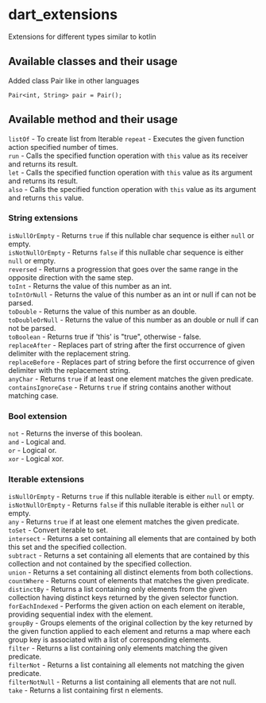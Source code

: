 # dart_extensions

Extensions for different types similar to kotlin

## Available classes and their usage

Added class Pair like in other languages
```
Pair<int, String> pair = Pair();
```

## Available method and their usage

`listOf` - To create list from Iterable
`repeat` - Executes the given function action specified number of times.  
`run` - Calls the specified function operation with `this` value as its receiver and returns its result.  
`let` - Calls the specified function operation with `this` value as its argument and returns its result.  
`also` - Calls the specified function operation with `this` value as its argument and returns `this` value.

### String extensions

`isNullOrEmpty` - Returns `true` if this nullable char sequence is either `null` or empty.  
`isNotNullOrEmpty` - Returns `false` if this nullable char sequence is either `null` or empty.  
`reversed` - Returns a progression that goes over the same range in the opposite direction with the same step.  
`toInt` - Returns the value of this number as an int.  
`toIntOrNull` - Returns the value of this number as an int or null if can not be parsed.  
`toDouble` - Returns the value of this number as an double.  
`toDoubleOrNull` - Returns the value of this number as an double or null if can not be parsed.  
`toBoolean` - Returns true if 'this' is "true", otherwise - false.  
`replaceAfter` - Replaces part of string after the first occurrence of given delimiter with the replacement string.  
`replaceBefore` - Replaces part of string before the first occurrence of given delimiter with the replacement string.  
`anyChar` - Returns `true` if at least one element matches the given predicate.  
`containsIgnoreCase` - Returns `true` if string contains another without matching case.

### Bool extension

`not` - Returns the inverse of this boolean.  
`and` - Logical and.  
`or` - Logical or.  
`xor` - Logical xor.

### Iterable extensions

`isNullOrEmpty` - Returns `true` if this nullable iterable is either `null` or empty.  
`isNotNullOrEmpty` - Returns `false` if this nullable iterable is either `null` or empty.  
`any` - Returns `true` if at least one element matches the given predicate.  
`toSet` - Convert iterable to set.  
`intersect` - Returns a set containing all elements that are contained by both this set and the specified collection.  
`subtract` - Returns a set containing all elements that are contained  by this collection and not contained by the specified collection.  
`union` - Returns a set containing all distinct elements from both collections.  
`countWhere` - Returns count of elements that matches the given predicate.  
`distinctBy` - Returns a list containing only elements from the given collection having distinct keys returned by the given selector function.  
`forEachIndexed` - Performs the given action on each element on iterable, providing sequential index with the element.  
`groupBy` - Groups elements of the original collection by the key returned by the given function  applied to each element and returns a map where each group key is associated with a list of corresponding elements.  
`filter` - Returns a list containing only elements matching the given predicate.  
`filterNot` - Returns a list containing all elements not matching the given predicate.  
`filterNotNull` - Returns a list containing all elements that are not null.  
`take` - Returns a list containing first n elements.

